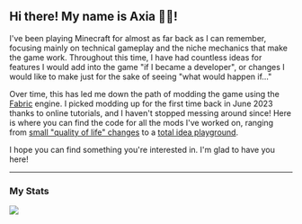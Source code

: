 ## Hi there! My name is Axia 🏳️‍⚧️!
I've been playing Minecraft for almost as far back as I can remember, focusing mainly on technical gameplay and the niche mechanics that make the game work. Throughout this time, I have had countless ideas for features I would add into the game "if I became a developer", or changes I would like to make just for the sake of seeing "what would happen if..."

Over time, this has led me down the path of modding the game using the [Fabric](https://fabricmc.net) engine. I picked modding up for the first time back in June 2023 thanks to online tutorials, and I haven't stopped messing around since! Here is where you can find the code for all the mods I've worked on, ranging from [small "quality of life" changes](https://github.com/axialeaa/PickMoreBlocks) to a [total idea playground](https://github.com/axialeaa/DoormatCarpetExtension).

I hope you can find something you're interested in. I'm glad to have you here!
***

### My Stats
![](https://github-readme-stats.vercel.app/api?username=axialeaa&show=reviews,prs_merged&show_icons=true&theme=omni&hide_border=false&include_all_commits=true&count_private=false)<br/>
